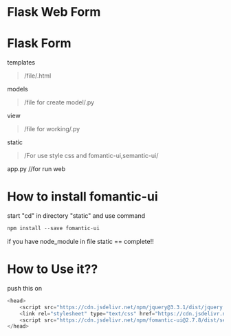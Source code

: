 # Flask Web Form

# Flask Form

	
templates
>/file/.html

models
> /file for create model/.py

view
> /file for working/.py

static
> /For use style css and fomantic-ui,semantic-ui/

app.py //for run web

# How to install fomantic-ui

start "cd" in directory "static" and use command

```js
npm install --save fomantic-ui
```
if you have node_module in file static == complete!!

# How to Use it??

push this on 
```js
<head>
	<script src="https://cdn.jsdelivr.net/npm/jquery@3.3.1/dist/jquery.min.js"></script>
	<link rel="stylesheet" type="text/css" href="https://cdn.jsdelivr.net/npm/fomantic-ui@2.7.8/dist/semantic.min.css">
	<script src="https://cdn.jsdelivr.net/npm/fomantic-ui@2.7.8/dist/semantic.min.js"></script>
</head> 
```
